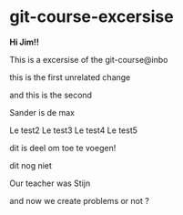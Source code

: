 # git-course-excersise

<b>Hi Jim!!</b>

This is a excersise of the git-course@inbo

this is the first unrelated change

and this is the second

Sander is de max

Le test2
Le test3
Le test4
Le test5

dit is deel om toe te voegen!

dit nog niet

Our teacher was Stijn 

and now we create problems 
or not ? 
